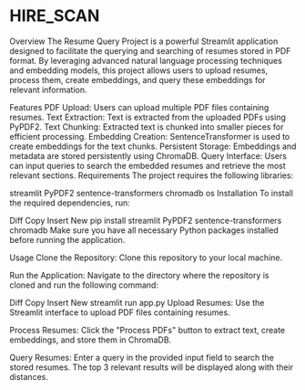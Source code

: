 # HIRE_SCAN
Overview
The Resume Query Project is a powerful Streamlit application designed to facilitate the querying and searching of resumes stored in PDF format. By leveraging advanced natural language processing techniques and embedding models, this project allows users to upload resumes, process them, create embeddings, and query these embeddings for relevant information.

Features
PDF Upload: Users can upload multiple PDF files containing resumes.
Text Extraction: Text is extracted from the uploaded PDFs using PyPDF2.
Text Chunking: Extracted text is chunked into smaller pieces for efficient processing.
Embedding Creation: SentenceTransformer is used to create embeddings for the text chunks.
Persistent Storage: Embeddings and metadata are stored persistently using ChromaDB.
Query Interface: Users can input queries to search the embedded resumes and retrieve the most relevant sections.
Requirements
The project requires the following libraries:

streamlit
PyPDF2
sentence-transformers
chromadb
os
Installation
To install the required dependencies, run:

Diff
Copy
Insert
New
pip install streamlit PyPDF2 sentence-transformers chromadb
Make sure you have all necessary Python packages installed before running the application.

Usage
Clone the Repository: Clone this repository to your local machine.

Run the Application: Navigate to the directory where the repository is cloned and run the following command:

Diff
Copy
Insert
New
streamlit run app.py
Upload Resumes: Use the Streamlit interface to upload PDF files containing resumes.

Process Resumes: Click the "Process PDFs" button to extract text, create embeddings, and store them in ChromaDB.

Query Resumes: Enter a query in the provided input field to search the stored resumes. The top 3 relevant results will be displayed along with their distances.
